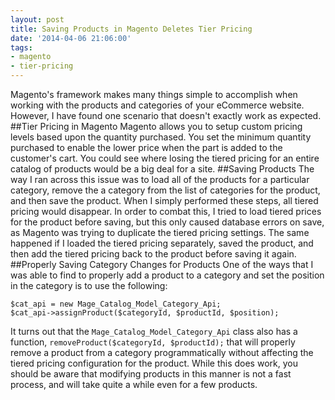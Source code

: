 ```yaml
---
layout: post
title: Saving Products in Magento Deletes Tier Pricing
date: '2014-04-06 21:06:00'
tags:
- magento
- tier-pricing
---
```


Magento's framework makes many things simple to accomplish when working with the products and categories of your eCommerce website. However, I have found one scenario that doesn't exactly work as expected.
##Tier Pricing in Magento
Magento allows you to setup custom pricing levels based upon the quantity purchased. You set the minimum quantity purchased to enable the lower price when the part is added to the customer's cart. You could see where losing the tiered pricing for an entire catalog of products would be a big deal for a site.
##Saving Products
The way I ran across this issue was to load all of the products for a particular category, remove the a category from the list of categories for the product, and then save the product. When I simply performed these steps, all tiered pricing would disappear. In order to combat this, I tried to load tiered prices for the product before saving, but this only caused database errors on save, as Magento was trying to duplicate the tiered pricing settings. The same happened if I loaded the tiered pricing separately, saved the product, and then add the tiered pricing back to the product before saving it again.
##Properly Saving Category Changes for Products
One of the ways that I was able to find to properly add a product to a category and set the position in the category is to use the following:
```
$cat_api = new Mage_Catalog_Model_Category_Api;
$cat_api->assignProduct($categoryId, $productId, $position);
```

It turns out that the `Mage_Catalog_Model_Category_Api` class also has a function, `removeProduct($categoryId, $productId);` that will properly remove a product from a category programmatically without affecting the tiered pricing configuration for the product. While this does work, you should be aware that modifying products in this manner is not a fast process, and will take quite a while even for a few products.
